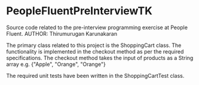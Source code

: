 # PeopleFluentPreInterviewTK
Source code related to the pre-interview programming exercise at People Fluent. AUTHOR: Thirumurugan Karunakaran

The primary class related to this project is the ShoppingCart class.
The functionality is implemented in the checkout method as per the required specifications.
The checkout method takes the input of products as a String array e.g. {"Apple", "Orange", "Orange"}

The required unit tests have been written in the ShoppingCartTest class.
